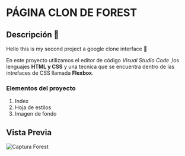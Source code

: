 # PÁGINA CLON DE FOREST
## Descripción 👀
Hello this is my second project a google clone interface 🤗

En este proyecto utilizamos el editor de código *Visual Studio Code* ,los lenguajes **HTML y CSS** y una tecnica que se encuentra dentro de las intrefaces de CSS llamada **Flexbox**.

### Elementos del proyecto
<ol>
  <li>Index</li>
   <li>Hoja de estilos</li>
   <li>Imagen de fondo</li>
</ol>

## Vista Previa
![Captura Forest](https://github.com/MarisolHM/HelloForest-clon/assets/151890732/b639b610-9cc9-4734-99a2-6586285e5d5e)
